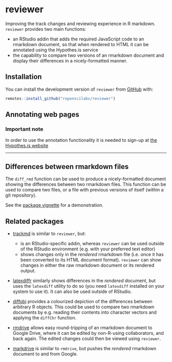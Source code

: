 
<!-- README.md is generated from README.Rmd. Please edit that file -->

# reviewer

Improving the track changes and reviewing experience in R markdown.
`reviewer` provides two main functions:

  - an RStudio addin that adds the required JavaScript code to an
    rmarkdown document, so that when rendered to HTML it can be
    annotated using the Hypothes.is service
  - the capability to compare two versions of an rmarkdown document and
    display their differences in a nicely-formatted manner.

## Installation

You can install the development version of `reviewer` from
[GitHub](https://github.com/ropenscilabs/reviewer) with:

``` r
remotes::install_github("ropenscilabs/reviewer")
```

## Annotating web pages

### Important note

In order to use the annotation functionality it is needed to sign-up at
[the Hypothes.is website](https://hypothes.is/signup)

-----

## Differences between rmarkdown files

The `diff_rmd` function can be used to produce a nicely-formatted
document showing the differences between two rmarkdown files. This
function can be used to compare two files, or a file with previous
versions of itself (within a git repository).

See the [package
vignette](https://ropenscilabs.github.io/reviewer/articles/reviewer.html)
for a demonstration.

## Related packages

  - [trackmd](https://github.com/ropenscilabs/trackmd) is similar to
    `reviewer`, but:
    
      - is an RStudio-specific addin, whereas `reviewer` can be used
        outside of the RStudio environment (e.g. with your preferred
        text editor)
      - shows changes only in the *rendered* rmarkdown file (i.e. once
        it has been converted to its HTML document format). `reviewer`
        can show changes in either the raw rmarkdown document or its
        rendered output.

  - [latexdiffr](https://github.com/hughjonesd/latexdiffr) similarly
    shows differences in the *rendered* document, but uses the
    `latexdiff` utility to do so (you need `latexdiff` installed on your
    system to use it). It can also be used outside of RStudio.

  - [diffobj](https://github.com/brodieG/diffobj) provides a colourized
    depiction of the differences between arbitrary R objects. This could
    be used to compare two rmarkdown documents by e.g. reading their
    contents into character vectors and applying the `diffChr` function.

  - [rmdrive](https://github.com/ekothe/rmdrive) allows easy
    round-tripping of an rmarkdown document to Google Drive, where it
    can be edited by non-R-using collaborators, and back again. The
    edited changes could then be viewed using `reviewer`.

  - [markdrive](https://github.com/MilesMcBain/markdrive) is similar to
    `rmdrive`, but pushes the *rendered* rmarkdown document to and from
    Google.
